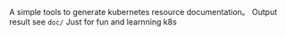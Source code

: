 A simple tools to generate kubernetes resource documentation。 Output result see `doc/`
Just for fun and learnning k8s 
